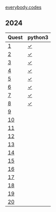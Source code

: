 [everybody.codes](https://everybody.codes)

## 2024

<!-- @BEGIN:Quests@ -->
| Quest | python3 | 
| --- | --- |
|[1](https://everybody.codes/event/2024/quests/1)|[✓](src/main/python/2024_01.py)|
|[2](https://everybody.codes/event/2024/quests/2)|[✓](src/main/python/2024_02.py)|
|[3](https://everybody.codes/event/2024/quests/3)|[✓](src/main/python/2024_03.py)|
|[4](https://everybody.codes/event/2024/quests/4)|[✓](src/main/python/2024_04.py)|
|[5](https://everybody.codes/event/2024/quests/5)|[✓](src/main/python/2024_05.py)|
|[6](https://everybody.codes/event/2024/quests/6)|[✓](src/main/python/2024_06.py)|
|[7](https://everybody.codes/event/2024/quests/7)|[✓](src/main/python/2024_07.py)|
|[8](https://everybody.codes/event/2024/quests/8)|[✓](src/main/python/2024_08.py)|
|[9](https://everybody.codes/event/2024/quests/9)||
|[10](https://everybody.codes/event/2024/quests/10)||
|[11](https://everybody.codes/event/2024/quests/11)||
|[12](https://everybody.codes/event/2024/quests/12)||
|[13](https://everybody.codes/event/2024/quests/13)||
|[14](https://everybody.codes/event/2024/quests/14)||
|[15](https://everybody.codes/event/2024/quests/15)||
|[16](https://everybody.codes/event/2024/quests/16)||
|[17](https://everybody.codes/event/2024/quests/17)||
|[18](https://everybody.codes/event/2024/quests/18)||
|[19](https://everybody.codes/event/2024/quests/19)||
|[20](https://everybody.codes/event/2024/quests/20)||
<!-- @END:Quests@ -->
